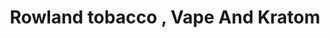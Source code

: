 ---
title: "Rowland tobacco , Vape And Kratom"
url: /rowland/rowland-tobacco-vape-and-kratom/
shop: tobacco
---